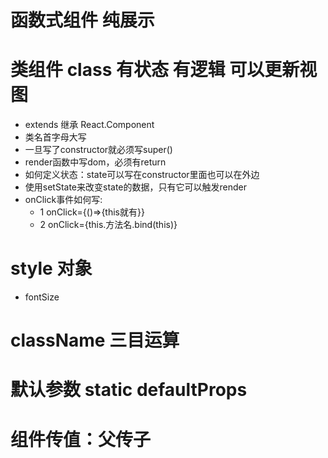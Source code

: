 <!--
 * @Description: In User Settings Edit是
 * @Author: your name
 * @Date: 2019-09-28 10:59:46
 * @LastEditTime: 2019-09-28 11:40:59
 * @LastEditors: Please set LastEditors
 -->
# 函数式组件 纯展示

# 类组件 class  有状态 有逻辑 可以更新视图
+ extends 继承 React.Component
+ 类名首字母大写
+ 一旦写了constructor就必须写super()
+ render函数中写dom，必须有return
+ 如何定义状态：state可以写在constructor里面也可以在外边
+ 使用setState来改变state的数据，只有它可以触发render
+ onClick事件如何写:
   + 1 onClick={()=>{this就有}} 
   + 2 onClick={this.方法名.bind(this)} 
# style  对象
  + fontSize 
# className  三目运算
# 默认参数 static defaultProps

# 组件传值：父传子

